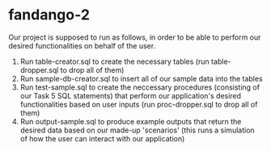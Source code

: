 # fandango-2

Our project is supposed to run as follows, in order to be able to perform our desired functionalities on behalf of the user.

1. Run table-creator.sql to create the necessary tables (run table-dropper.sql to drop all of them)
2. Run sample-db-creator.sql to insert all of our sample data into the tables
3. Run test-sample.sql to create the neccessary procedures (consisting of our Task 5 SQL statements) that perform our application's desired functionalities based on user inputs (run proc-dropper.sql to drop all of them)
4. Run output-sample.sql to produce example outputs that return the desired data based on our made-up 'scenarios' (this runs a simulation of how the user can interact with our application)
